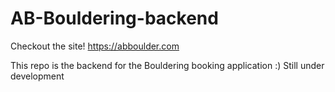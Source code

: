 # AB-Bouldering-backend

Checkout the site!
https://abboulder.com

This repo is the backend for the Bouldering booking application :)
Still under development
